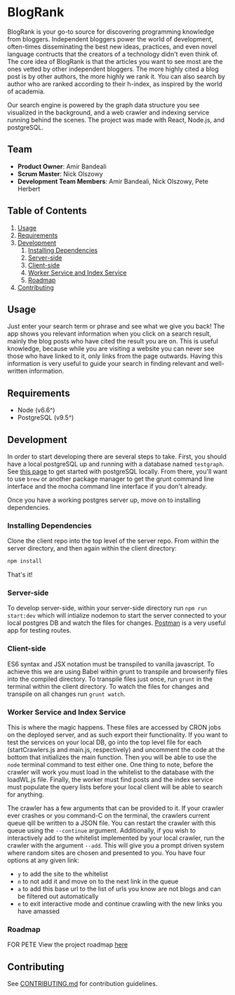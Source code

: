 # BlogRank

BlogRank is your go-to source for discovering programming knowledge from bloggers. Independent bloggers power the world of development, often-times disseminating the best new ideas, practices, and even novel language contructs that the creators of a technology didn't even think of. The core idea of BlogRank is that the articles you want to see most are the ones vetted by other independent bloggers. The more highly cited a blog post is by other authors, the more highly we rank it. You can also search by author who are ranked according to their h-index, as inspired by the world of academia.

Our search engine is powered by the graph data structure you see visualized in the background, and a web crawler and indexing service running behind the scenes. The project was made with React, Node.js, and postgreSQL.

## Team

  - __Product Owner__: Amir Bandeali
  - __Scrum Master__: Nick Olszowy
  - __Development Team Members__: Amir Bandeali, Nick Olszowy, Pete Herbert

## Table of Contents

1. [Usage](#Usage)
1. [Requirements](#requirements)
1. [Development](#development)
    1. [Installing Dependencies](#installing-dependencies)
    1. [Server-side](#server-side)
    1. [Client-side](#client-side)
    1. [Worker Service and Index Service](#worker-service-and-index-service)
    1. [Roadmap](#roadmap)
1. [Contributing](#contributing)

## Usage

Just enter your search term or phrase and see what we give you back! The app shows you relevant information when you click on a search result, mainly the blog posts who have cited the result you are on. This is useful knowledge, because while you are visiting a website you can never see those who have linked to it, only links from the page outwards. Having this information is very useful to guide your search in finding relevant and well-written information.

## Requirements

- Node (v6.6^)
- PostgreSQL (v9.5^)

## Development

In order to start developing there are several steps to take. First, you should have a local postgreSQL up and running with a database named `testgraph`. See [this page](https://www.postgresql.org/docs/9.0/static/tutorial-createdb.html) to get started with postgreSQL locally. From there, you'll want to use `brew` or another package manager to get the grunt command line interface and the mocha command line interface if you don't already.

Once you have a working postgres server up, move on to installing dependencies.

### Installing Dependencies

Clone the client repo into the top level of the server repo. From within the server directory, and then again within the client directory:

```sh
npm install
```

That's it!

### Server-side

To develop server-side, within your server-side directory run `npm run start:dev` which will intialize nodemon to start the server connected to your local postgres DB and watch the files for changes. [Postman](https://www.getpostman.com/) is a very useful app for testing routes.

### Client-side

ES6 syntax and JSX notation must be transpiled to vanilla javascript. To achieve this we are using Babel within grunt to transpile and browserify files into the compiled directory. To transpile files just once, run `grunt` in the terminal within the client directory. To watch the files for changes and transpile on all changes run `grunt watch`. 

### Worker Service and Index Service

This is where the magic happens. These files are accessed by CRON jobs on the deployed server, and as such export their functionality. If you want to test the services on your local DB, go into the top level file for each (startCrawlers.js and main.js, respectively) and uncomment the code at the bottom that initializes the main function. Then you will be able to use the `node` terminal command to test either one. One thing to note, before the crawler will work you must load in the whitelist to the database with the loadWL.js file. Finally, the worker must find posts and the index service must populate the query lists before your local client will be able to search for anything.

The crawler has a few arguments that can be provided to it. If your crawler ever crashes or you command-C on the terminal, the crawlers current queue qill be written to a JSON file. You can restart the crawler with this queue using the `--continue` argument. Additionally, if you wish to interactively add to the whitelist implemented by your local crawler, run the crawler with the argument `--add`. This will give you a prompt driven system where random sites are chosen and presented to you. You have four options at any given link:

- `y` to add the site to the whitelist
- `n` to not add it and move on to the next link in the queue
- `a` to add this base url to the list of urls you know are not blogs and can be filtered out automatically
- `e` to exit interactive mode and continue crawling with the new links you have amassed


### Roadmap

FOR PETE
View the project roadmap [here](LINK_TO_PROJECT_ISSUES)


## Contributing

See [CONTRIBUTING.md](CONTRIBUTING.md) for contribution guidelines.
